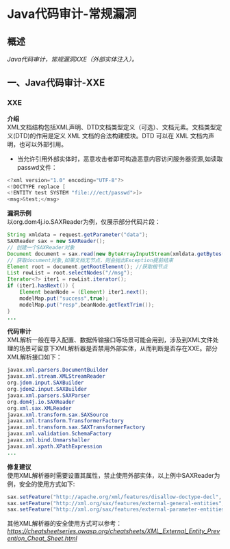 # Java代码审计-常规漏洞
## **概述**
*Java代码审计，常规漏洞XXE（外部实体注入）。*
## 一、Java代码审计-XXE
### **XXE**
**介绍**<br>
XML文档结构包括XML声明、DTD文档类型定义（可选）、文档元素。文档类型定义(DTD)的作用是定义 XML 文档的合法构建模块。DTD 可以在 XML 文档内声明，也可以外部引用。<br>
- 当允许引用外部实体时，恶意攻击者即可构造恶意内容访问服务器资源,如读取passwd文件：
```java
<?xml version="1.0" encoding="UTF-8"?>
<!DOCTYPE replace [
<!ENTITY test SYSTEM "file:///ect/passwd">]>
<msg>&test;</msg>
```
**漏洞示例**<br>
以org.dom4j.io.SAXReader为例，仅展示部分代码片段：
```java
String xmldata = request.getParameter("data");
SAXReader sax = new SAXReader();
// 创建一个SAXReader对象
Document document = sax.read(new ByteArrayInputStream(xmldata.getBytes()));
// 获取document对象,如果文档无节点，则会抛出Exception提前结束
Element root = document.getRootElement(); //获取根节点
List rowList = root.selectNodes("//msg");
Iterator<?> iter1 = rowList.iterator();
if (iter1.hasNext()) {
    Element beanNode = (Element) iter1.next();
    modelMap.put("success",true);
    modelMap.put("resp",beanNode.getTextTrim());
}
...
```
**代码审计**<br>
XML解析一般在导入配置、数据传输接口等场景可能会用到，涉及到XML文件处理的场景可留意下XML解析器是否禁用外部实体，从而判断是否存在XXE。部分XML解析接口如下：
```java
javax.xml.parsers.DocumentBuilder
javax.xml.stream.XMLStreamReader
org.jdom.input.SAXBuilder
org.jdom2.input.SAXBuilder
javax.xml.parsers.SAXParser
org.dom4j.io.SAXReader 
org.xml.sax.XMLReader
javax.xml.transform.sax.SAXSource 
javax.xml.transform.TransformerFactory 
javax.xml.transform.sax.SAXTransformerFactory 
javax.xml.validation.SchemaFactory
javax.xml.bind.Unmarshaller
javax.xml.xpath.XPathExpression
...
```
**修复建议**<br>
使用XML解析器时需要设置其属性，禁止使用外部实体，以上例中SAXReader为例，安全的使用方式如下:
```java
sax.setFeature("http://apache.org/xml/features/disallow-doctype-decl", true);
sax.setFeature("http://xml.org/sax/features/external-general-entities", false);
sax.setFeature("http://xml.org/sax/features/external-parameter-entities", false);
```
其他XML解析器的安全使用方式可以参考：*https://cheatsheetseries.owasp.org/cheatsheets/XML_External_Entity_Prevention_Cheat_Sheet.html*
